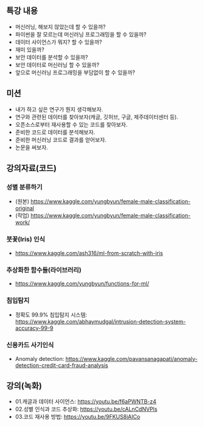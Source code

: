 ## 특강 내용
* 머신러닝, 해보지 않았는데 할 수 있을까?
* 파이썬을 잘 모르는데 머신러닝 프로그래밍을 할 수 있을까?
* 데이터 사이언스가 뭐지? 할 수 있을까?
* 재미 있을까?
* 보안 데이터를 분석할 수 있을까?
* 보안 데이터로 머신러닝 할 수 있을까? 
* 앞으로 머신러닝 프로그래밍을 부담없이 할 수 있을까?

## 미션 
* 내가 하고 싶은 연구가 뭔지 생각해보자.
* 연구와 관련된 데이터를 찾아보자(캐글, 깃허브, 구글, 제주데이터센터 등).
* 오픈소스로부터 재사용할 수 있는 코드를 찾아보자. 
* 준비한 코드로 데이터를 분석해보자.
* 준비한 머신러닝 코드로 결과를 얻어보자.
* 논문을 써보자. 

## 강의자료(코드)

### 성별 분류하기
* (원본) https://www.kaggle.com/yungbyun/female-male-classification-original
* (작업) https://www.kaggle.com/yungbyun/female-male-classification-work/

### 붓꽃(Iris) 인식
* https://www.kaggle.com/ash316/ml-from-scratch-with-iris

### 추상화한 함수들(라이브러리)
* https://www.kaggle.com/yungbyun/functions-for-ml/

### 침입탐지
* 정확도 99.9% 침입탐지 시스템: https://www.kaggle.com/abhaymudgal/intrusion-detection-system-accuracy-99-9

### 신용카드 사기인식
* Anomaly detection: https://www.kaggle.com/pavansanagapati/anomaly-detection-credit-card-fraud-analysis

## 강의(녹화)
* 01.캐글과 데이터 사이언스: https://youtu.be/f6aPWNTB-z4
* 02.성별 인식과 코드 추상화: https://youtu.be/cALnCdNVPls
* 03.코드 재사용 방법: https://youtu.be/9FKUS8iAICo

